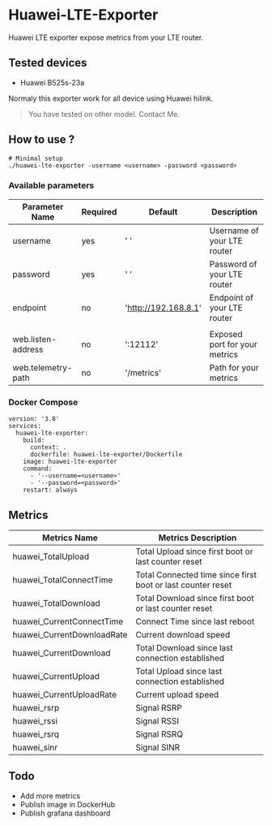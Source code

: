 # Huawei-LTE-Exporter

Huawei LTE exporter expose metrics from your LTE router. 

## Tested devices

* Huawei B525s-23a 
  
Normaly this exporter work for all device using Huawei hilink.
> You have tested on other model. Contact Me. 

## How to use ? 

```
# Minimal setup 
./huawei-lte-exporter -username <username> -password <password>
```

### Available parameters 
| Parameter Name     | Required | Default              | Description                   |
| ------------------ | -------- | -------------------- | ----------------------------- |
| username           | yes      | ' '                   | Username of your LTE router   |
| password           | yes      | ' '                   | Password of your LTE router   |
| endpoint           | no       | 'http://192.168.8.1' | Endpoint of your LTE router   |
|                    |          |                      |
| web.listen-address | no       | ':12112'             | Exposed port for your metrics |
| web.telemetry-path | no       | '/metrics'           | Path for your metrics         |

### Docker Compose 

```
version: '3.8'
services:
  huawei-lte-exporter:
    build:
      context: .
      dockerfile: huawei-lte-exporter/Dockerfile
    image: huawei-lte-exporter
    command: 
      - '--username=<username>'
      - '--password=<password>'
    restart: always
```

## Metrics 

| Metrics Name               | Metrics Description                                         |
| -------------------------- | ----------------------------------------------------------- |
| huawei_TotalUpload         | Total Upload since first boot or last counter reset         |
| huawei_TotalConnectTime    | Total Connected time since first boot or last counter reset |
| huawei_TotalDownload       | Total Download since first boot or last counter reset       |
| huawei_CurrentConnectTime  | Connect Time since last reboot                              |
| huawei_CurrentDownloadRate | Current download speed                                      |
| huawei_CurrentDownload     | Total Download since last connection established            |
| huawei_CurrentUpload       | Total Upload since last connection established              |
| huawei_CurrentUploadRate   | Current upload speed                                        |
| huawei_rsrp                | Signal RSRP                                                 |
| huawei_rssi                | Signal RSSI                                                 |
| huawei_rsrq                | Signal RSRQ                                                 |
| huawei_sinr                | Signal SINR                                                 |

## Todo 

* Add more metrics
* Publish image in DockerHub
* Publish grafana dashboard